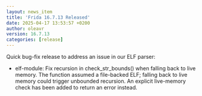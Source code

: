 ```yaml
---
layout: news_item
title: 'Frida 16.7.13 Released'
date: 2025-04-17 13:53:57 +0200
author: oleavr
version: 16.7.13
categories: [release]
---
```


Quick bug-fix release to address an issue in our ELF parser:

- elf-module: Fix recursion in check_str_bounds() when falling back to live
  memory. The function assumed a file-backed ELF; falling back to live memory
  could trigger unbounded recursion. An explicit live-memory check has been
  added to return an error instead.
